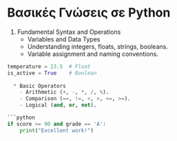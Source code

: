 # Βασικές Γνώσεις σε Python


1. Fundamental Syntax and Operations
	* Variables and Data Types
	- Understanding integers, floats, strings, booleans.
	- Variable assignment and naming conventions.
  
```python
temperature = 23.5  # Float
is_active = True    # Boolean
		
  * Basic Operators
	- Arithmetic (+, -, *, /, %).
	- Comparison (==, !=, <, >, <=, >=).
	- Logical (and, or, not).

```python
if score >= 90 and grade == 'A':
    print("Excellent work!")

